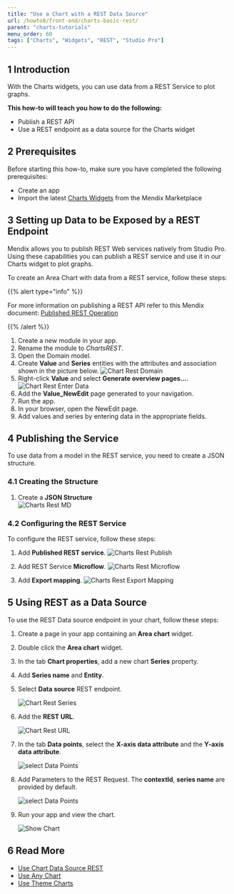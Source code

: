 ```yaml
---
title: "Use a Chart with a REST Data Source"
url: /howto8/front-end/charts-basic-rest/
parent: "charts-tutorials"
menu_order: 60
tags: ["Charts", "Widgets", "REST", "Studio Pro"]
---
```


## 1 Introduction

With the Charts widgets, you can use data from a REST Service to plot graphs.

**This how-to will teach you how to do the following:**

* Publish a REST API
* Use a REST endpoint as a data source for the Charts widget

## 2 Prerequisites

Before starting this how-to, make sure you have completed the following prerequisites:

* Create an app
* Import the latest [Charts Widgets](/appstore/widgets/charts/) from the Mendix Marketplace

## 3 Setting up Data to be Exposed by a REST Endpoint

Mendix allows you to publish REST Web services natively from Studio Pro. Using these capabilities you can publish a REST service and use it in our Charts widget to plot graphs.

To create an Area Chart with data from a REST service, follow these steps:

{{% alert type="info" %}}

For more information on publishing a REST API refer to this Mendix document: [Published REST Operation](/refguide8/published-rest-operation/)

{{% /alert %}}

1. Create a new module in your app.
1. Rename the module to *ChartsREST*.
1. Open the Domain model.
1. Create **Value** and **Series** entities with the attributes and association shown in the picture below.
    ![Chart Rest Domain](/attachments/howto8/front-end//charts-tutorials/charts-basic-rest/charts-rest-domain.png)  
1. Right-click **Value** and select **Generate overview pages...**.
    ![Chart Rest Enter Data](/attachments/howto8/front-end//charts-tutorials/charts-basic-rest/charts-rest-generate-overview-pages.png)
1. Add the **Value_NewEdit** page generated to your navigation.
1. Run the app.
1. In your browser, open the NewEdit page.
1. Add values and series by entering data in the appropriate fields.

## 4 Publishing the Service

To use data from a model in the REST service, you need to create a JSON structure.

### 4.1 Creating the Structure

1. Create a **JSON Structure**  
    ![Charts Rest MD](/attachments/howto8/front-end//charts-tutorials/charts-basic-rest/chart-series-json-structure.png)

### 4.2 Configuring the REST Service

To configure the REST service, follow these steps:

1. Add **Published REST service**.
    ![Charts Rest Publish](/attachments/howto8/front-end//charts-tutorials/charts-basic-rest/charts-rest-publish.png)

1. Add REST Service **Microflow**.
    ![Charts Rest Microflow](/attachments/howto8/front-end//charts-tutorials/charts-basic-rest/charts-rest-microflow.png)

1. Add **Export mapping**.
    ![Charts Rest Export Mapping](/attachments/howto8/front-end//charts-tutorials/charts-basic-rest/charts-rest-export-mapping.png)

## 5 Using REST as a Data Source

To use the REST Data source endpoint in your chart, follow these steps:

1. Create a page in your app containing an **Area chart** widget.

1. Double click the **Area chart** widget.

1. In the tab **Chart properties**, add a new chart **Series** property.

1. Add **Series name** and **Entity**.

1. Select **Data source** REST endpoint.

    ![Chart Rest Series](/attachments/howto8/front-end//charts-tutorials/charts-basic-rest/charts-rest-series.png)

1. Add the **REST URL**.

    ![Chart Rest URL](/attachments/howto8/front-end//charts-tutorials/charts-basic-rest/charts-rest-url.png)

1. In the tab **Data points**, select the **X-axis data attribute** and the **Y-axis data attribute**.

    ![select Data Points](/attachments/howto8/front-end//charts-tutorials/charts-basic-rest/charts-data-points.png)  

1. Add Parameters to the REST Request. The **contextId**, **series name** are provided by default.

    ![select Data Points](/attachments/howto8/front-end//charts-tutorials/charts-basic-rest/charts-rest-parameters.png) 

1. Run your app and view the chart.

    ![Show Chart](/attachments/howto8/front-end//charts-tutorials/charts-basic-rest/charts-rest-area-chart.png)

## 6 Read More

* [Use Chart Data Source REST](/howto/front-end/charts-basic-create/)
* [Use Any Chart](/howto/front-end/charts-any-usage/)
* [Use Theme Charts](/howto/front-end/charts-theme/)
